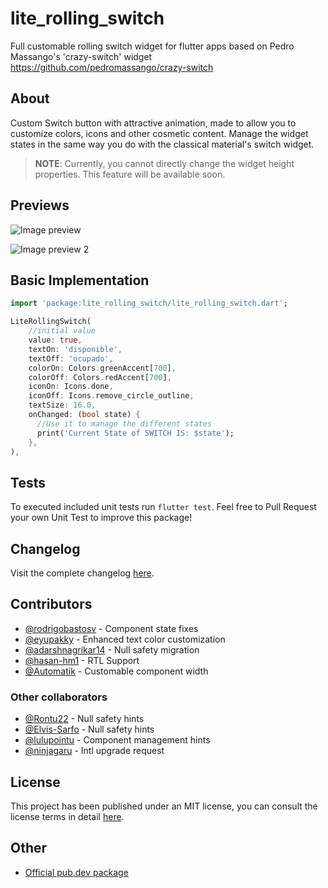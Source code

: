 # lite_rolling_switch

Full customable rolling switch widget for flutter apps based on Pedro Massango's 'crazy-switch' widget https://github.com/pedromassango/crazy-switch

## About

Custom Switch button with attractive animation,
made to allow you to customize colors, icons and other cosmetic content. Manage the widget states in the same way you do with the classical material's switch widget.

> **NOTE**: Currently, you cannot directly change the widget height properties. This feature will be available soon.

## Previews

![Image preview](https://media.giphy.com/media/hTx1jlMxasyVejHa6U/giphy.gif)

![Image preview 2](https://media.giphy.com/media/TKSIVzM5RUDxnjucTf/giphy.gif)

## Basic Implementation

```dart
import 'package:lite_rolling_switch/lite_rolling_switch.dart';

LiteRollingSwitch(
    //initial value
    value: true,
    textOn: 'disponible',
    textOff: 'ocupado',
    colorOn: Colors.greenAccent[700],
    colorOff: Colors.redAccent[700],
    iconOn: Icons.done,
    iconOff: Icons.remove_circle_outline,
    textSize: 16.0,
    onChanged: (bool state) {
      //Use it to manage the different states
      print('Current State of SWITCH IS: $state');
    },
),

```

## Tests

To executed included unit tests run `flutter test`. Feel free to Pull Request your own Unit Test to improve this package!

## Changelog

Visit the complete changelog [here](CHANGELOG.md).

## Contributors

- [@rodrigobastosv](https://github.com/rodrigobastosv) - Component state fixes
- [@eyupakky](https://github.com/eyupakky) - Enhanced text color customization
- [@adarshnagrikar14](https://github.com/adarshnagrikar14) - Null safety migration
- [@hasan-hm1](https://github.com/hasan-hm1) - RTL Support
- [@Automatik](https://github.com/Automatik) - Customable component width

### Other collaborators

- [@Rontu22](https://github.com/Rontu22) - Null safety hints
- [@Elvis-Sarfo](https://github.com/Elvis-Sarfo) - Null safety hints
- [@lulupointu](https://github.com/lulupointu) - Component management hints
- [@ninjagaru](https://github.com/ninjagaru) - Intl upgrade request

## License

This project has been published under an MIT license, you can consult the license terms in detail [here](LICENSE).

## Other

- [Official pub.dev package](https://pub.dev/packages/lite_rolling_switch#-installing-tab-)
